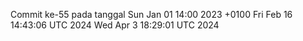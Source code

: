 Commit ke-55 pada tanggal Sun Jan 01 14:00 2023 +0100
Fri Feb 16 14:43:06 UTC 2024
Wed Apr  3 18:29:01 UTC 2024
